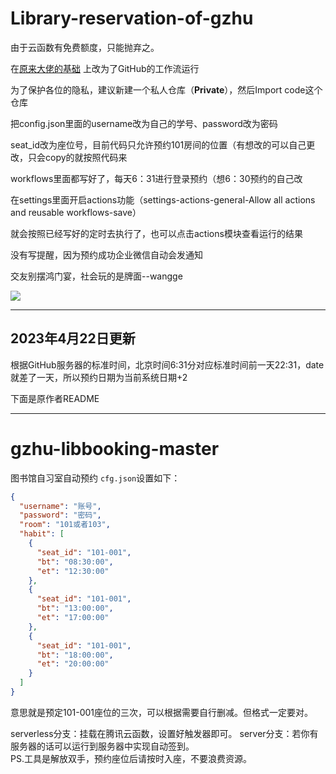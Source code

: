 # Library-reservation-of-gzhu
由于云函数有免费额度，只能抛弃之。

在[原来大佬的基础](https://github.com/lighthookyu/gzhu-libbooking-master) 上改为了GitHub的工作流运行

为了保护各位的隐私，建议新建一个私人仓库（**Private**），然后Import code这个仓库

把config.json里面的username改为自己的学号、password改为密码

seat_id改为座位号，目前代码只允许预约101房间的位置（有想改的可以自己更改，只会copy的就按照代码来

workflows里面都写好了，每天6：31进行登录预约（想6：30预约的自己改

在settings里面开启actions功能（settings-actions-general-Allow all actions and reusable workflows-save）

就会按照已经写好的定时去执行了，也可以点击actions模块查看运行的结果

没有写提醒，因为预约成功企业微信自动会发通知

交友别摆鸿门宴，社会玩的是牌面--wangge

![](https://komarev.com/ghpvc/?username=Library-reservation-of-gzhu&color=yellow)

---------
## 2023年4月22日更新
根据GitHub服务器的标准时间，北京时间6:31分对应标准时间前一天22:31，date就差了一天，所以预约日期为当前系统日期+2

下面是原作者README

--------------------------------------------------
# gzhu-libbooking-master
图书馆自习室自动预约
`cfg.json`设置如下：  
```json
{
  "username": "账号",
  "password": "密码",
  "room": "101或者103",
  "habit": [
    {
      "seat_id": "101-001",
      "bt": "08:30:00",
      "et": "12:30:00"
    },
    {
      "seat_id": "101-001",
      "bt": "13:00:00",
      "et": "17:00:00"
    },
    {
      "seat_id": "101-001",
      "bt": "18:00:00",
      "et": "20:00:00"
    }
  ]
}
```
意思就是预定101-001座位的三次，可以根据需要自行删减。但格式一定要对。  

serverless分支：挂载在腾讯云函数，设置好触发器即可。
server分支：若你有服务器的话可以运行到服务器中实现自动签到。  
PS.工具是解放双手，预约座位后请按时入座，不要浪费资源。  
